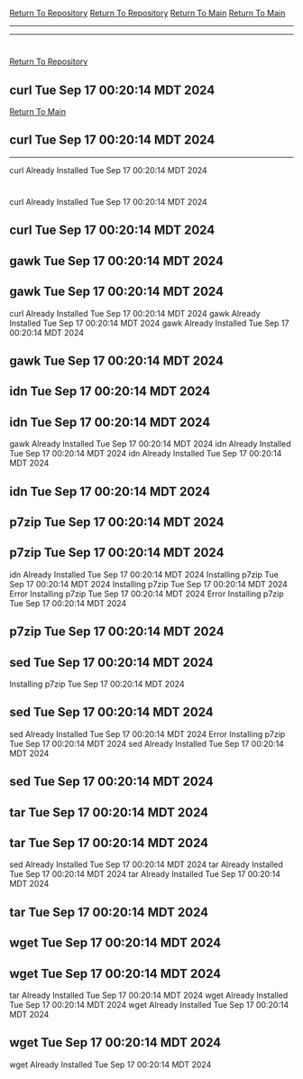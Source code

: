 [Return To Repository](https://github.com/DigitalWarrior/piholeparser/)
[Return To Repository](https://github.com/DigitalWarrior/piholeparser/)
[Return To Main](https://github.com/DigitalWarrior/piholeparser/blob/master/RecentRunLogs/Mainlog.md)
[Return To Main](https://github.com/DigitalWarrior/piholeparser/blob/master/RecentRunLogs/Mainlog.md)
____________________________________
____________________________________
# 
# 
[Return To Repository](https://github.com/DigitalWarrior/piholeparser/)
## curl Tue Sep 17 00:20:14 MDT 2024
[Return To Main](https://github.com/DigitalWarrior/piholeparser/blob/master/RecentRunLogs/Mainlog.md)
## curl Tue Sep 17 00:20:14 MDT 2024
____________________________________
curl Already Installed Tue Sep 17 00:20:14 MDT 2024
# 
curl Already Installed Tue Sep 17 00:20:14 MDT 2024
## curl Tue Sep 17 00:20:14 MDT 2024
## gawk Tue Sep 17 00:20:14 MDT 2024
## gawk Tue Sep 17 00:20:14 MDT 2024
curl Already Installed Tue Sep 17 00:20:14 MDT 2024
gawk Already Installed Tue Sep 17 00:20:14 MDT 2024
gawk Already Installed Tue Sep 17 00:20:14 MDT 2024
## gawk Tue Sep 17 00:20:14 MDT 2024
## idn Tue Sep 17 00:20:14 MDT 2024
## idn Tue Sep 17 00:20:14 MDT 2024
gawk Already Installed Tue Sep 17 00:20:14 MDT 2024
idn Already Installed Tue Sep 17 00:20:14 MDT 2024
idn Already Installed Tue Sep 17 00:20:14 MDT 2024
## idn Tue Sep 17 00:20:14 MDT 2024
## p7zip Tue Sep 17 00:20:14 MDT 2024
## p7zip Tue Sep 17 00:20:14 MDT 2024
idn Already Installed Tue Sep 17 00:20:14 MDT 2024
Installing p7zip Tue Sep 17 00:20:14 MDT 2024
Installing p7zip Tue Sep 17 00:20:14 MDT 2024
Error Installing p7zip Tue Sep 17 00:20:14 MDT 2024
Error Installing p7zip Tue Sep 17 00:20:14 MDT 2024
## p7zip Tue Sep 17 00:20:14 MDT 2024
## sed Tue Sep 17 00:20:14 MDT 2024
Installing p7zip Tue Sep 17 00:20:14 MDT 2024
## sed Tue Sep 17 00:20:14 MDT 2024
sed Already Installed Tue Sep 17 00:20:14 MDT 2024
Error Installing p7zip Tue Sep 17 00:20:14 MDT 2024
sed Already Installed Tue Sep 17 00:20:14 MDT 2024
## sed Tue Sep 17 00:20:14 MDT 2024
## tar Tue Sep 17 00:20:14 MDT 2024
## tar Tue Sep 17 00:20:14 MDT 2024
sed Already Installed Tue Sep 17 00:20:14 MDT 2024
tar Already Installed Tue Sep 17 00:20:14 MDT 2024
tar Already Installed Tue Sep 17 00:20:14 MDT 2024
## tar Tue Sep 17 00:20:14 MDT 2024
## wget Tue Sep 17 00:20:14 MDT 2024
## wget Tue Sep 17 00:20:14 MDT 2024
tar Already Installed Tue Sep 17 00:20:14 MDT 2024
wget Already Installed Tue Sep 17 00:20:14 MDT 2024
wget Already Installed Tue Sep 17 00:20:14 MDT 2024
## wget Tue Sep 17 00:20:14 MDT 2024
wget Already Installed Tue Sep 17 00:20:14 MDT 2024
